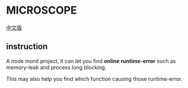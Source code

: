 # MICROSCOPE
[中文版](https://github.com/hyj1991/microscope/blob/master/README_ZH.md)
## instruction
A node monit project, it can let you find **online runtime-error** such as memory-leak and process long blocking.

This may also help you find which function causing those runtime-error.
